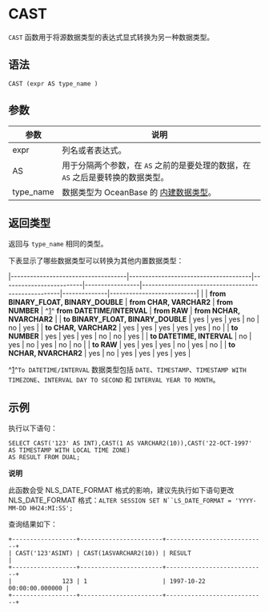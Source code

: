 CAST 
=========================



`CAST` 函数用于将源数据类型的表达式显式转换为另一种数据类型。

语法 
--------------

    CAST (expr AS type_name )



参数 
--------------



|    参数     |                                    说明                                    |
|-----------|--------------------------------------------------------------------------|
| expr      | 列名或者表达式。                                                                 |
| AS        | 用于分隔两个参数，在 `AS` 之前的是要处理的数据，在 `AS` 之后是要转换的数据类型。                           |
| type_name | 数据类型为 OceanBase 的 [内建数据类型](/zh-CN/11.sql-reference-oracle-mode/3.basic-elements-1/1.built-in-data-types/1.overview-of-built-in-data-types.md)。 |



返回类型 
----------------

返回与 `type_name` 相同的类型。

下表显示了哪些数据类型可以转换为其他内置数据类型：


|------------------------------------|--------------------------------------|-------------------------|-----------------|----------------------------------------------------|--------------|---------------------------|
|                                    | **from BINARY_FLOAT, BINARY_DOUBLE** | **from CHAR, VARCHAR2** | **from NUMBER** | ^[1]()^ **from DATETIME/INTERVAL** | **from RAW** | **from NCHAR, NVARCHAR2** |
| **to BINARY_FLOAT, BINARY_DOUBLE** | yes                                  | yes                     | yes             | no                                                 | no           | yes                       |
| **to CHAR, VARCHAR2**              | yes                                  | yes                     | yes             | yes                                                | yes          | no                        |
| **to NUMBER**                      | yes                                  | yes                     | yes             | no                                                 | no           | yes                       |
| **to DATETIME, INTERVAL**          | no                                   | yes                     | no              | yes                                                | no           | no                        |
| **to RAW**                         | yes                                  | yes                     | yes             | no                                                 | yes          | no                        |
| **to NCHAR, NVARCHAR2**            | yes                                  | no                      | yes             | yes                                                | yes          | yes                       |



^[1]()^`To DATETIME/INTERVAL` 数据类型包括 `DATE`、`TIMESTAMP`、`TIMESTAMP WITH TIMEZONE`、`INTERVAL DAY TO SECOND` 和 `INTERVAL YEAR TO MONTH`。

示例 
--------------

执行以下语句：

    SELECT CAST('123' AS INT),CAST(1 AS VARCHAR2(10)),CAST('22-OCT-1997' AS TIMESTAMP WITH LOCAL TIME ZONE)
    AS RESULT FROM DUAL;


**说明**



此函数会受 NLS_DATE_FORMAT 格式的影响，建议先执行如下语句更改 NLS_DATE_FORMAT 格式：`ALTER SESSION SET N``LS_DATE_FORMAT = 'YYYY-MM-DD HH24:MI:SS';`

查询结果如下：

    +------------------+-----------------------+----------------------------+
    | CAST('123'ASINT) | CAST(1ASVARCHAR2(10)) | RESULT                     |
    +------------------+-----------------------+----------------------------+
    |              123 | 1                     | 1997-10-22 00:00:00.000000 |
    +------------------+-----------------------+----------------------------+


